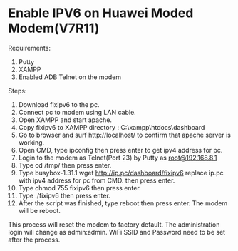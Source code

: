 # Enable IPV6 on Huawei Moded Modem(V7R11)

Requirements:
1. Putty
2. XAMPP
3. Enabled ADB Telnet on the modem

Steps:
1. Download fixipv6 to the pc.
2. Connect pc to modem using LAN cable.
3. Open XAMPP and start apache.
4. Copy fixipv6 to XAMPP directory : C:\xampp\htdocs\dashboard
5. Go to browser and surf http://localhost/ to confirm that apache server is working.
6. Open CMD, type ipconfig then press enter to get ipv4 address for pc.
7. Login to the modem as Telnet(Port 23) by Putty as root@192.168.8.1
8. Type cd /tmp/ then press enter.
9. Type busybox-1.31.1 wget http://ip.pc/dashboard/fixipv6 replace ip.pc with ipv4 address for pc from CMD. then press enter.
10. Type chmod 755 fixipv6 then press enter.
11. Type ./fixipv6 then press enter.
12. After the script was finished, type reboot then press enter. The modem will be reboot.

This process will reset the modem to factory default. The administration login will change as admin:admin. WiFi SSID and Password need to be set after the process.

